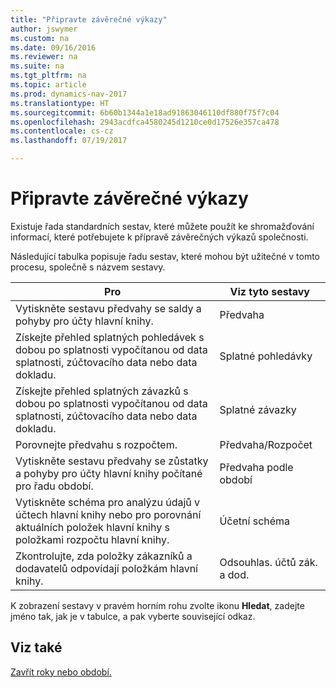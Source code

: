```yaml
---
title: "Připravte závěrečné výkazy"
author: jswymer
ms.custom: na
ms.date: 09/16/2016
ms.reviewer: na
ms.suite: na
ms.tgt_pltfrm: na
ms.topic: article
ms.prod: dynamics-nav-2017
ms.translationtype: HT
ms.sourcegitcommit: 6b60b1344a1e18ad91863046110df880f75f7c04
ms.openlocfilehash: 2943acdfca4580245d1210ce0d17526e357ca478
ms.contentlocale: cs-cz
ms.lasthandoff: 07/19/2017

---
```

# <a name="prepare-closing-statements"></a>Připravte závěrečné výkazy
Existuje řada standardních sestav, které můžete použít ke shromažďování informací, které potřebujete k přípravě závěrečných výkazů společnosti.

Následující tabulka popisuje řadu sestav, které mohou být užitečné v tomto procesu, společně s názvem sestavy.


|Pro     |Viz tyto sestavy       |
|-------|----------------------|
|Vytiskněte sestavu předvahy se saldy a pohyby pro účty hlavní knihy.|Předvaha|
|Získejte přehled splatných pohledávek s dobou po splatnosti vypočítanou od data splatnosti, zúčtovacího data nebo data dokladu.|Splatné pohledávky|
|Získejte přehled splatných závazků s dobou po splatnosti vypočítanou od data splatnosti, zúčtovacího data nebo data dokladu.|Splatné závazky|
|Porovnejte předvahu s rozpočtem.|Předvaha/Rozpočet|
|Vytiskněte sestavu předvahy se zůstatky a pohyby pro účty hlavní knihy počítané pro řadu období.|Předvaha podle období|
|Vytiskněte schéma pro analýzu údajů v účtech hlavní knihy nebo pro porovnání aktuálních položek hlavní knihy s položkami rozpočtu hlavní knihy.|Účetní schéma|
|Zkontrolujte, zda položky zákazníků a dodavatelů odpovídají položkám hlavní knihy.|Odsouhlas.  účtů zák. a dod.|
K zobrazení sestavy v pravém horním rohu zvolte ikonu **Hledat**, zadejte jméno tak, jak je v tabulce, a pak vyberte související odkaz.
## <a name="see-also"></a>Viz také
[Zavřít roky nebo období.](year-close-years-periods.md)

